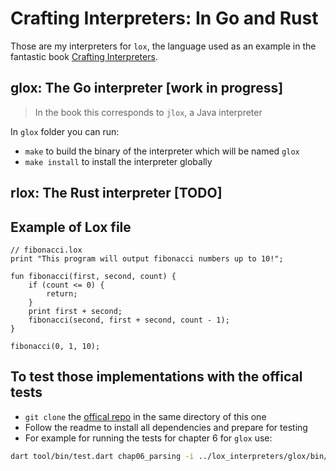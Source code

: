 # Crafting Interpreters: In Go and Rust

Those are my interpreters for `lox`, the language used as an example in the fantastic book [Crafting Interpreters](https://craftinginterpreters.com/).

## glox: The Go interpreter [work in progress]

> In the book this corresponds to `jlox`, a Java interpreter

In `glox` folder you can run:
- `make` to build the binary of the interpreter which will be named `glox`
- `make install` to install the interpreter globally

## rlox: The Rust interpreter [TODO]


## Example of Lox file

```lox
// fibonacci.lox
print "This program will output fibonacci numbers up to 10!";

fun fibonacci(first, second, count) {
    if (count <= 0) {
        return;
    }
    print first + second;
    fibonacci(second, first + second, count - 1);
}

fibonacci(0, 1, 10);
```

## To test those implementations with the offical tests

- `git clone` the [offical repo](https://github.com/munificent/craftinginterpreters) in the same directory of this one
- Follow the readme to install all dependencies and prepare for testing
- For example for running the tests for chapter 6 for `glox` use:
```bash
dart tool/bin/test.dart chap06_parsing -i ../lox_interpreters/glox/bin/glox
```
